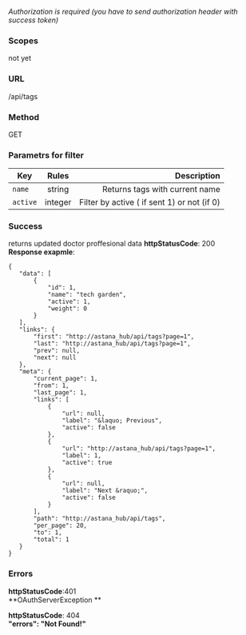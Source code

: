 _Authorization is required (you have to send authorization  header with success token)_<br/>

### Scopes
not yet

### URL
/api/tags

### Method
GET

### Parametrs for filter
| Key          | Rules     | Description                     |
| -------------|:---------:| -------------------------------:|
| `name`       | string    | Returns tags with current name  |
| `active`     | integer   | Filter by active ( if sent 1) or not  (if 0)   |


### Success
returns updated doctor proffesional data
**httpStatusCode**: 200<br/>
**Response exapmle**:<br/>
 ```
{
    "data": [
        {
            "id": 1,
            "name": "tech garden",
            "active": 1,
            "weight": 0
        }
    ],
    "links": {
        "first": "http://astana_hub/api/tags?page=1",
        "last": "http://astana_hub/api/tags?page=1",
        "prev": null,
        "next": null
    },
    "meta": {
        "current_page": 1,
        "from": 1,
        "last_page": 1,
        "links": [
            {
                "url": null,
                "label": "&laquo; Previous",
                "active": false
            },
            {
                "url": "http://astana_hub/api/tags?page=1",
                "label": 1,
                "active": true
            },
            {
                "url": null,
                "label": "Next &raquo;",
                "active": false
            }
        ],
        "path": "http://astana_hub/api/tags",
        "per_page": 20,
        "to": 1,
        "total": 1
    }
}
```

### Errors
**httpStatusCode**:401<br/>
**OAuthServerException **

**httpStatusCode**: 404<br/>
**"errors": "Not Found!"**

```

